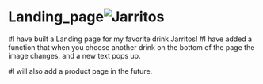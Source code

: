 # Landing_page![Jarritos](https://github.com/AlperAyik/Landing_page/assets/144916215/697f80c8-3dce-43db-a8e3-1d95d1aaf28c)
#I have built a Landing page for my favorite drink Jarritos!
#I have added a function that when you choose another drink on the bottom of the page the image changes, and a new text pops up.

#I will also add a product page in the future.
